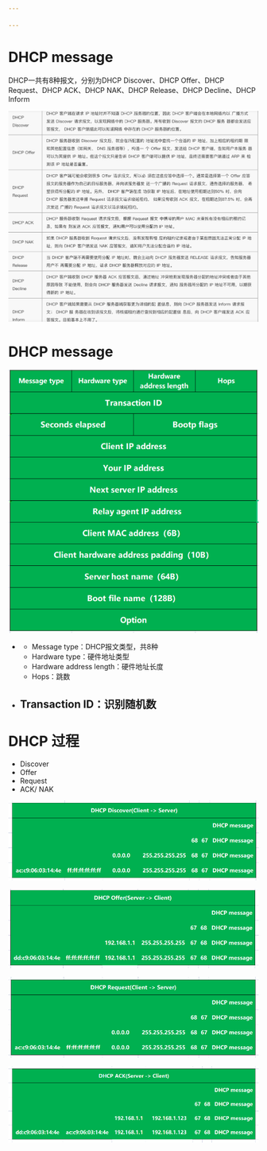 ```yaml
---

---
```


# DHCP message

DHCP一共有8种报文，分别为DHCP Discover、DHCP Offer、DHCP Request、DHCP ACK、DHCP NAK、DHCP Release、DHCP Decline、DHCP Inform

![image-20230416192335774](./DHCP.assets/image-20230416192335774.png)

# DHCP message

![image-20230504204518829](./DHCP.assets/image-20230504204518829.png)

- 
  - Message type：DHCP报文类型，共8种
  - Hardware type：硬件地址类型
  - Hardware address length：硬件地址长度
  - Hops：跳数
- Transaction ID：识别随机数
  - 



# DHCP 过程

- Discover
- Offer
- Request
- ACK/ NAK

![image-20230504214449377](./DHCP.assets/image-20230504214449377.png)

![image-20230504214541576](./DHCP.assets/image-20230504214541576.png)

![image-20230504214551342](./DHCP.assets/image-20230504214551342.png)

![image-20230504215013225](./DHCP.assets/image-20230504215013225.png)

